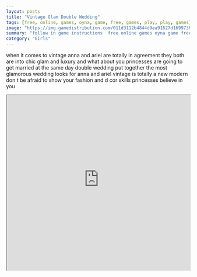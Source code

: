 ```yaml
---
layout: posts
title: "Vintage Glam Double Wedding"
tags: [free, online, games, oyna, game, free, games, play, play, games]
image: "https://img.gamedistribution.com/011d3112b4844d9ea91627d169973bab.jpg"
summary: "follow in game instructions  free online games oyna game free games play play games"
category: "Girls"
---
```


when it comes to vintage anna and ariel are totally in agreement they both are into chic glam and luxury and what about you princesses are going to get married at the same day double wedding put together the most glamorous wedding looks for anna and ariel vintage is totally a new modern don t be afraid to show your fashion and d cor skills princesses believe in you

<iframe width="100%" height="480px;" src="https://html5.gamedistribution.com/011d3112b4844d9ea91627d169973bab/"></iframe>